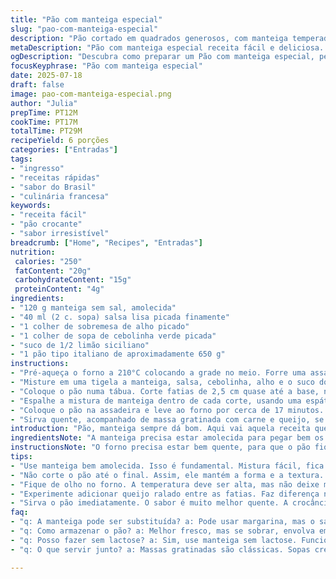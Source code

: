 ```yaml
---
title: "Pão com manteiga especial"
slug: "pao-com-manteiga-especial"
description: "Pão cortado em quadrados generosos, com manteiga temperada com ervas finas, uma pitada de cebolinha substituindo a echalote, suco de limão siciliano no lugar do comum. Assado até ficar dourado e crocante por dentro. Serve como entrada, fácil e rápido, combina com pratos cremosos como macarrão ao forno. Versão sem lactose e livre de ovos. Manteiga amolecida, salsa picada e um toque de alho para dar um twist. Receita prática para 6 pessoas."
metaDescription: "Pão com manteiga especial receita fácil e deliciosa. Aprenda a fazer essa entrada crocante com sabor único."
ogDescription: "Descubra como preparar um Pão com manteiga especial, perfeito para acompanhar pratos com queijo e carne, crocante por fora e macio por dentro."
focusKeyphrase: "Pão com manteiga especial"
date: 2025-07-18
draft: false
image: pao-com-manteiga-especial.png
author: "Julia"
prepTime: PT12M
cookTime: PT17M
totalTime: PT29M
recipeYield: 6 porções
categories: ["Entradas"]
tags:
- "ingresso"
- "receitas rápidas"
- "sabor do Brasil"
- "culinária francesa"
keywords:
- "receita fácil"
- "pão crocante"
- "sabor irresistível"
breadcrumb: ["Home", "Recipes", "Entradas"]
nutrition: 
 calories: "250"
 fatContent: "20g"
 carbohydrateContent: "15g"
 proteinContent: "4g"
ingredients:
- "120 g manteiga sem sal, amolecida"
- "40 ml (2 c. sopa) salsa lisa picada finamente"
- "1 colher de sobremesa de alho picado"
- "1 colher de sopa de cebolinha verde picada"
- "suco de 1/2 limão siciliano"
- "1 pão tipo italiano de aproximadamente 650 g"
instructions:
- "Pré-aqueça o forno a 210°C colocando a grade no meio. Forre uma assadeira com papel alumínio."
- "Misture em uma tigela a manteiga, salsa, cebolinha, alho e o suco do limão siciliano. Tempere com sal e pimenta do reino a gosto. Mexa até virar uma pasta homogênea."
- "Coloque o pão numa tábua. Corte fatias de 2,5 cm quase até a base, não separando completamente. Vire o pão 90 graus e repita para formar quadrados."
- "Espalhe a mistura de manteiga dentro de cada corte, usando uma espátula ou faca pequena para que penetre bem."
- "Coloque o pão na assadeira e leve ao forno por cerca de 17 minutos. A manteiga vai derreter enquanto o pão ganha crocância. Fique de olho para não queimar."
- "Sirva quente, acompanhado de massa gratinada com carne e queijo, se quiser incrementar. Ou só assim mesmo, simples e cheio de sabor."
introduction: "Pão, manteiga sempre dá bom. Aqui vai aquela receita que não enrola, só vai. Pega a manteiga, mistura verde, alho. Corta o pão em quadrados, mas não corta até o fim. A ideia é que a manteiga esconda nesse meio de cada fatia. Bota no forno quente e corre. O cheirinho vai falar mais alto que tudo. Tem limão siciliano para dar um toque cítrico, sutil, para cortar a gordura do creme. A cebolinha entra no lugar da echalote para dar frescor, e ainda um toque brasileiro. Depois de pronto? Pega e come direto. Ou coloca junto com aquela massa de domingo, macarrão com carne e queijo gratinado, clássico."
ingredientsNote: "A manteiga precisa estar amolecida para pegar bem os temperos. Aloe vera é substituído por alho para um aroma mais intenso, e cebolinha substitui echalote, porque aqui é mais acessível e funciona bem. Salsa também essencial, fresca e picadinha fino, para não ficar pedaço grande jogando na boca. O limão siciliano tem acidez mais suave que o comum, não rouba a cena do sabor, apenas equilibra. O pão italiano, por ter uma casca mais firme, vai suportar o recheio e o calor do forno, garantindo crocância por fora e maciez dentro. Essa receita não usa ovos nem lactose adicionada, o que facilita para intolerantes. Lembre de escolher pão fresco, para o resultado ficar molhadinho por dentro sem virar massa pesada."
instructionsNote: "O forno precisa estar bem quente, para que o pão fique crocante rápido sem ressecar. A manteiga no meio dos cortes vai derreter e impregnar o pão, virar aquela coisa amanteigada que a gente gosta. O truque é não cortar o pão todo, só até quase a base, para que ele continue inteiro e bonito na hora de servir. Tire a manteiga da geladeira um pouco antes para facilitar a mistura, ninguém quer pedaço duro. O tempo de forno pode variar, fique de olho, algumas vezes 15 minutos já dá. Use uma assadeira forrada para evitar sujeira e facilitar a limpeza. Também pode colocar um pouco de queijo ralado dentro das fatias para incrementar essa versão, fica show. Sirva fresco, não deixe esfriar, porque perde textura e sabor. Combine com macarrão ou sopa para um jantar reconfortante."
tips:
- "Use manteiga bem amolecida. Isso é fundamental. Mistura fácil, fica homogênea. Não tire do refrigerador na última hora."
- "Não corte o pão até o final. Assim, ele mantém a forma e a textura. Cortas tiras generosas, mas sem separar. O recheio embute melhor."
- "Fique de olho no forno. A temperatura deve ser alta, mas não deixe muito tempo. Banalidade na cozinha é deixar queimar. 15 minutos às vezes funcionam."
- "Experimente adicionar queijo ralado entre as fatias. Faz diferença no sabor. Um tipo de queijo que derrete bem, como muçarela, traz cremosidade."
- "Sirva o pão imediatamente. O sabor é muito melhor quente. A crocância some com o frio. Combine com algo cremoso, como macarrão ao forno. Muito bom."
faq:
- "q: A manteiga pode ser substituída? a: Pode usar margarina, mas o sabor muda. Experimente se quer algo diferente, mas não fica igual."
- "q: Como armazenar o pão? a: Melhor fresco, mas se sobrar, envolva em papel toalha. Refrigerador só se for cortar. Volta a esquentar pode ficar duro."
- "q: Posso fazer sem lactose? a: Sim, use manteiga sem lactose. Funciona bem, mas atenção com outros ingredientes, verifique rótulos."
- "q: O que servir junto? a: Massas gratinadas são clássicas. Sopas cremosas também. Pão combina com muita coisa. Fantástico em refeições leves."

---
```


